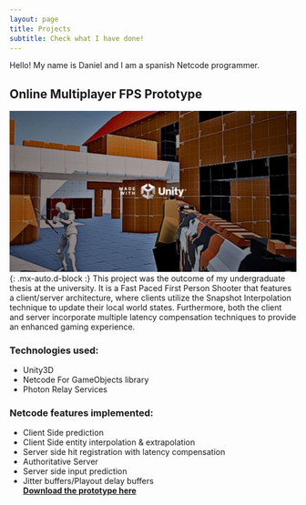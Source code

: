 ```yaml
---
layout: page
title: Projects
subtitle: Check what I have done!
---
```


Hello! My name is Daniel and I am a spanish Netcode programmer. 

## Online Multiplayer FPS Prototype
![Online Multiplayer FPS Prototype cover image](/assets/img/online-multiplayer-FPS-prototype-cover-image.JPG){: .mx-auto.d-block :}
This project was the outcome of my undergraduate thesis at the university. It is a Fast Paced First Person Shooter that features a client/server architecture, where clients utilize the Snapshot Interpolation technique to update their local world states. Furthermore, both the client and server incorporate multiple latency compensation techniques to provide an enhanced gaming experience.

### Technologies used:
- Unity3D
- Netcode For GameObjects library
- Photon Relay Services

### Netcode features implemented:
- Client Side prediction
- Client Side entity interpolation & extrapolation
- Server side hit registration with latency compensation
- Authoritative Server
- Server side input prediction
- Jitter buffers/Playout delay buffers\
**[Download the prototype here](https://danieljimenezmorales.itch.io/online-multiplayer-fps-prototype)**